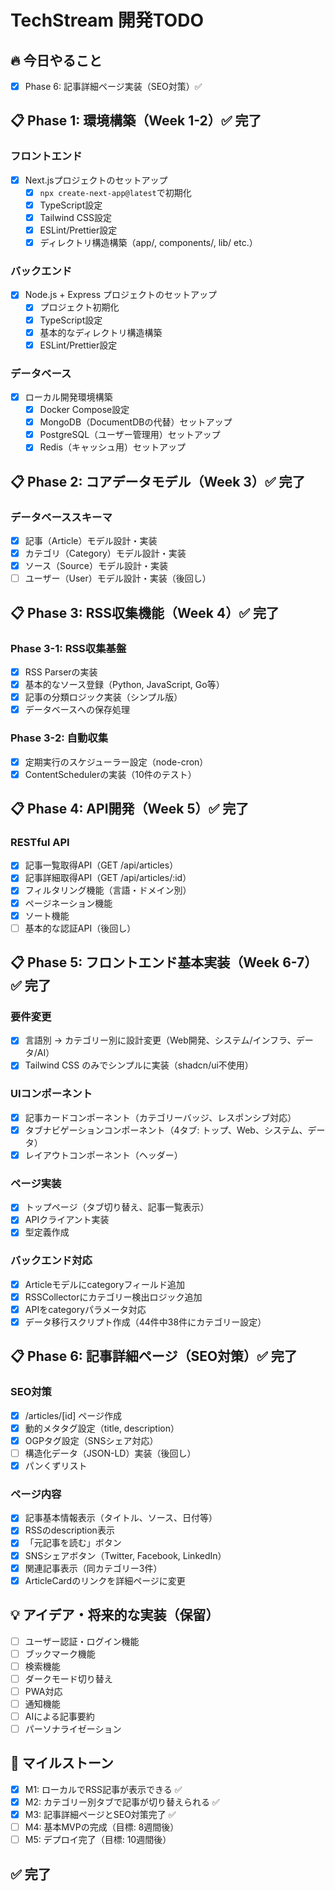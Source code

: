 # TechStream 開発TODO

## 🔥 今日やること
- [x] Phase 6: 記事詳細ページ実装（SEO対策）✅

## 📋 Phase 1: 環境構築（Week 1-2）✅ **完了**

### フロントエンド
- [x] Next.jsプロジェクトのセットアップ
  - [x] `npx create-next-app@latest`で初期化
  - [x] TypeScript設定
  - [x] Tailwind CSS設定
  - [x] ESLint/Prettier設定
  - [x] ディレクトリ構造構築（app/, components/, lib/ etc.）

### バックエンド
- [x] Node.js + Express プロジェクトのセットアップ
  - [x] プロジェクト初期化
  - [x] TypeScript設定
  - [x] 基本的なディレクトリ構造構築
  - [x] ESLint/Prettier設定

### データベース
- [x] ローカル開発環境構築
  - [x] Docker Compose設定
  - [x] MongoDB（DocumentDBの代替）セットアップ
  - [x] PostgreSQL（ユーザー管理用）セットアップ
  - [x] Redis（キャッシュ用）セットアップ

## 📋 Phase 2: コアデータモデル（Week 3）✅ **完了**

### データベーススキーマ
- [x] 記事（Article）モデル設計・実装
- [x] カテゴリ（Category）モデル設計・実装
- [x] ソース（Source）モデル設計・実装
- [ ] ユーザー（User）モデル設計・実装（後回し）

## 📋 Phase 3: RSS収集機能（Week 4）✅ **完了**

### Phase 3-1: RSS収集基盤
- [x] RSS Parserの実装
- [x] 基本的なソース登録（Python, JavaScript, Go等）
- [x] 記事の分類ロジック実装（シンプル版）
- [x] データベースへの保存処理

### Phase 3-2: 自動収集
- [x] 定期実行のスケジューラー設定（node-cron）
- [x] ContentSchedulerの実装（10件のテスト）

## 📋 Phase 4: API開発（Week 5）✅ **完了**

### RESTful API
- [x] 記事一覧取得API（GET /api/articles）
- [x] 記事詳細取得API（GET /api/articles/:id）
- [x] フィルタリング機能（言語・ドメイン別）
- [x] ページネーション機能
- [x] ソート機能
- [ ] 基本的な認証API（後回し）

## 📋 Phase 5: フロントエンド基本実装（Week 6-7）✅ **完了**

### 要件変更
- [x] 言語別 → カテゴリー別に設計変更（Web開発、システム/インフラ、データ/AI）
- [x] Tailwind CSS のみでシンプルに実装（shadcn/ui不使用）

### UIコンポーネント
- [x] 記事カードコンポーネント（カテゴリーバッジ、レスポンシブ対応）
- [x] タブナビゲーションコンポーネント（4タブ: トップ、Web、システム、データ）
- [x] レイアウトコンポーネント（ヘッダー）

### ページ実装
- [x] トップページ（タブ切り替え、記事一覧表示）
- [x] APIクライアント実装
- [x] 型定義作成

### バックエンド対応
- [x] Articleモデルにcategoryフィールド追加
- [x] RSSCollectorにカテゴリー検出ロジック追加
- [x] APIをcategoryパラメータ対応
- [x] データ移行スクリプト作成（44件中38件にカテゴリー設定）

## 📋 Phase 6: 記事詳細ページ（SEO対策）✅ **完了**

### SEO対策
- [x] /articles/[id] ページ作成
- [x] 動的メタタグ設定（title, description）
- [x] OGPタグ設定（SNSシェア対応）
- [ ] 構造化データ（JSON-LD）実装（後回し）
- [x] パンくずリスト

### ページ内容
- [x] 記事基本情報表示（タイトル、ソース、日付等）
- [x] RSSのdescription表示
- [x] 「元記事を読む」ボタン
- [x] SNSシェアボタン（Twitter, Facebook, LinkedIn）
- [x] 関連記事表示（同カテゴリー3件）
- [x] ArticleCardのリンクを詳細ページに変更

## 💡 アイデア・将来的な実装（保留）
- [ ] ユーザー認証・ログイン機能
- [ ] ブックマーク機能
- [ ] 検索機能
- [ ] ダークモード切り替え
- [ ] PWA対応
- [ ] 通知機能
- [ ] AIによる記事要約
- [ ] パーソナライゼーション

## 🎯 マイルストーン
- [x] M1: ローカルでRSS記事が表示できる ✅
- [x] M2: カテゴリー別タブで記事が切り替えられる ✅
- [x] M3: 記事詳細ページとSEO対策完了 ✅
- [ ] M4: 基本MVPの完成（目標: 8週間後）
- [ ] M5: デプロイ完了（目標: 10週間後）

## ✅ 完了
<!-- 完了したタスクをここに移動 -->
